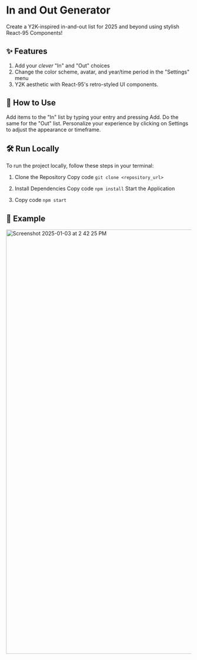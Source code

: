 # In and Out Generator
Create a Y2K-inspired in-and-out list for 2025 and beyond using stylish React-95 Components!

## ✨ Features
1. Add your *clever* "In" and "Out" choices
2. Change the color scheme, avatar, and year/time period in the "Settings" menu
3. Y2K aesthetic with React-95's retro-styled UI components.

## 🚀 How to Use
Add items to the "In" list by typing your entry and pressing Add.
Do the same for the "Out" list.
Personalize your experience by clicking on Settings to adjust the appearance or timeframe.

## 🛠️ Run Locally
To run the project locally, follow these steps in your terminal:

1. Clone the Repository
Copy code
```git clone <repository_url>```

3. Install Dependencies
Copy code
```npm install``` 
Start the Application

4. Copy code
```npm start```

## 📸 Example

<img width="1153" alt="Screenshot 2025-01-03 at 2 42 25 PM" src="https://github.com/user-attachments/assets/70b84d5a-673c-450b-8542-e0e98a05a805" />

